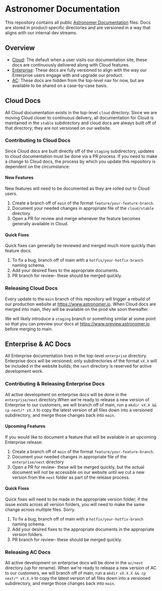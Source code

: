 # Astronomer Documentation

This repository contains all public [Astronomer Documentation](https://www.astronomer.io/docs) files. Docs are stored in product-specific directories and are versioned in a way that aligns with our internal dev streams.

## Overview
- [Cloud](https://www.astronomer.io/docs/cloud/stable): The default when a user visits our documentation site, these docs are continuously delivered along with Cloud features.
- [Enterprise](https://www.astronomer.io/docs/enterprise/stable): These docs are fully versioned to align with the way our Enterprise users engage with and upgrade our product.
- [AC](https://www.astronomer.io/docs/certified/stable): These docs are hidden from the top-level nav for now, but are available to be shared on a case-by-case basis.

## Cloud Docs

All Cloud documentation exists in the top-level `cloud` directory. Since we are moving Cloud closer to continuous delivery, all documentation for Cloud is maintained in the `stable` subdirectory and cloud docs are always built off of that directory; they are not versioned on our website.

### Contributing to Cloud Docs

Since Cloud docs are built directly off of the `staging` subdirectory, updates to cloud documentation must be done via a PR process. If you need to make a change to Cloud docs, the process by which you update this repository is dependent on the circumstance:

#### New Features

New features will need to be documented as they are rolled out to Cloud users.

1. Create a branch off of `main` of the format `feature/your-feature-branch`.
2. Document your needed changes in appropriate file of the `cloud/stable` directory
3. Open a PR for review and merge whenever the feature becomes generally available in Cloud.

#### Quick Fixes

Quick fixes can generally be reviewed and merged much more quickly than feature docs.

1. To fix a bug, branch off of main with a `hotfix/your-hotfix-branch` naming schema.
2. Add your desired fixes to the appropriate documents.
3. PR branch for review- these should be merged quickly.

### Releasing Cloud Docs

Every update to the `main` branch of this repository will trigger a rebuild of our production website at https://www.astronomer.io. When Cloud docs are merged into main, they will be available on the prod site soon thereafter.

We will likely introduce a `staging` branch or something similar at some point so that you can preview your docs at https://www.preview.astronomer.io before merging to main.

## Enterprise & AC Docs

All Enterprise documentation lives in the top-level `enterprise` directory. Enterprise docs will be versioned; only subdirectories of the format `vX.X` will be included in the website builds; the `next` directory is reserved for active development work.

### Contributing & Releasing Enterprise Docs

All active development on enterprise docs will be done in the `enterprise/next` directory.When we're ready to release a new version of Enterprise to our customers, we will branch off of main, run a `mkdir vX.X && cp next/* vX.X` to copy the latest version of all files down into a versioned subdirectory, and merge those changes back into `main`.

#### Upcoming Features

If you would like to document a feature that will be available in an upcoming Enterprise release:

1. Create a branch off of `main` of the format `feature/your-feature-branch`.
2. Document your needed changes in appropriate file of the `enterprise/next` directory
3. Open a PR for review- these will be merged quickly, but the actual document will not be accessible on our website until we cut a new version from the `next` folder as part of the release process.

#### Quick Fixes

Quick fixes will need to be made in the appropriate version folder; if the issue exists across all version folders, you will need to make the same change across multiple files. Sorry.

1. To fix a bug, branch off of main with a `hotfix/your-hotfix-branch` naming schema.
2. Add your desired fixes to the appropriate documents in the appropriate version folders.
3. PR branch for review- these should be merged quickly.

### Releasing AC Docs

All active development on enterprise docs will be done in the `ac/next` directory (up for rename). When we're ready to release a new version of AC to our customers, we will branch off of main, run a `mkdir vX.X.X && cp next/* vX.X.X` to copy the latest version of all files down into a versioned subdirectory, and merge those changes back into `main`.
